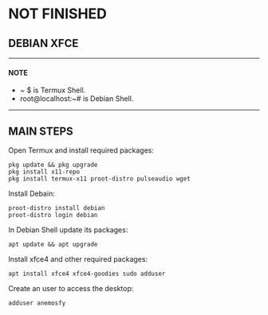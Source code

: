# NOT FINISHED

## DEBIAN XFCE
---
#### NOTE
* ~ $ is Termux Shell.
* root@localhost:~# is Debian Shell.
---
## MAIN STEPS
Open Termux and install required packages:
```
pkg update && pkg upgrade
pkg install x11-repo
pkg install termux-x11 proot-distro pulseaudio wget
```
Install Debain:
```
proot-distro install debian
proot-distro login debian
```
In Debian Shell update its packages:
```
apt update && apt upgrade
```
Install xfce4 and other required packages:
```
apt install xfce4 xfce4-goodies sudo adduser
```
Create an user to access the desktop:
```
adduser anemosfy
```
